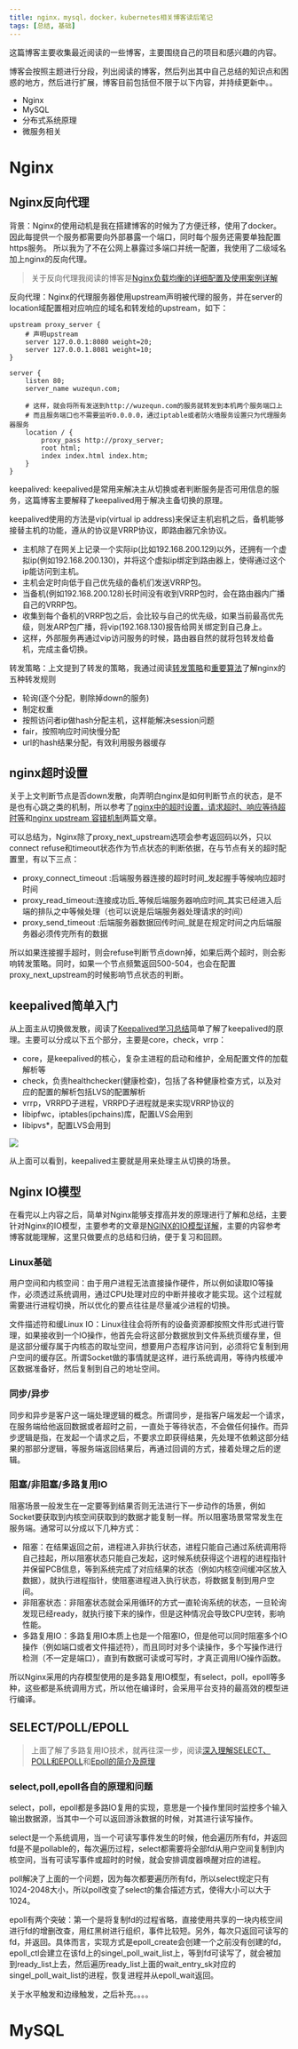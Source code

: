 ```yaml
---
title: nginx，mysql，docker，kubernetes相关博客读后笔记
tags: [总结, 基础]
---
```


这篇博客主要收集最近阅读的一些博客，主要围绕自己的项目和感兴趣的内容。

博客会按照主题进行分段，列出阅读的博客，然后列出其中自己总结的知识点和困惑的地方，然后进行扩展，博客目前包括但不限于以下内容，并持续更新中。。
- Nginx
- MySQL
- 分布式系统原理
- 微服务相关


<!-- more -->

# Nginx
## Nginx反向代理
背景：Nginx的使用动机是我在搭建博客的时候为了方便迁移，使用了docker。因此每提供一个服务都需要向外部暴露一个端口，同时每个服务还需要单独配置https服务。
所以我为了不在公网上暴露过多端口并统一配置，我使用了二级域名加上nginx的反向代理。

> 关于反向代理我阅读的博客是[Nginx负载均衡的详细配置及使用案例详解](https://www.cnblogs.com/wang-meng/p/5861174.html)

反向代理：Nginx的代理服务器使用upstream声明被代理的服务，并在server的location域配置相对应响应的域名和转发给的upstream，如下：
```
upstream proxy_server {
    # 声明upstream
    server 127.0.0.1:8080 weight=20;
    server 127.0.0.1.8081 weight=10;
} 

server {
    listen 80;
    server_name wuzequn.com;
    
    # 这样，就会将所有发送到http://wuzequn.com的服务就转发到本机两个服务端口上
    # 而且服务端口也不需要监听0.0.0.0，通过iptable或者防火墙服务设置只为代理服务器服务
    location / {
        proxy_pass http://proxy_server;
        root html;
        index index.html index.htm;
    }
}
```

keepalived: keepalived是常用来解决主从切换或者判断服务是否可用信息的服务，这篇博客主要解释了keepalived用于解决主备切换的原理。

keepalived使用的方法是vip(virtual ip address)来保证主机宕机之后，备机能够接替主机的功能，遵从的协议是VRRP协议，即路由器冗余协议。
- 主机除了在网关上记录一个实际ip(比如192.168.200.129)以外，还拥有一个虚拟ip(例如192.168.200.130)，并将这个虚拟ip绑定到路由器上，使得通过这个ip能访问到主机。
- 主机会定时向低于自己优先级的备机们发送VRRP包。
- 当备机(例如192.168.200.128)长时间没有收到VRRP包时，会在路由器内广播自己的VRRP包。
- 收集到每个备机的VRRP包之后，会比较与自己的优先级，如果当前最高优先级，则发ARP包广播，将vip(192.168.130)报告给网关绑定到自己身上。
- 这样，外部服务再通过vip访问服务的时候，路由器自然的就将包转发给备机，完成主备切换。


转发策略：上文提到了转发的策略，我通过阅读[转发策略](https://blog.csdn.net/hlg1995/article/details/84074749)和[重要算法](https://blog.csdn.net/liupeifeng3514/article/details/79018213)了解nginx的五种转发规则
- 轮询(逐个分配，剔除掉down的服务)
- 制定权重
- 按照访问者ip做hash分配主机，这样能解决session问题
- fair，按照响应时间快慢分配
- url的hash结果分配，有效利用服务器缓存


## nginx超时设置
关于上文判断节点是否down发散，向弄明白nginx是如何判断节点的状态，是不是也有心跳之类的机制，所以参考了[nginx中的超时设置，请求超时、响应等待超时等](https://www.cnblogs.com/lemon-flm/p/8352194.html)和[nginx upstream 容错机制](https://blog.csdn.net/qpfjalzm123/article/details/50008231)两篇文章。

可以总结为，Nginx除了proxy_next_upstream选项会参考返回码以外，只以connect refuse和timeout状态作为节点状态的判断依据，在与节点有关的超时配置里，有以下三点：
- proxy_connect_timeout :后端服务器连接的超时时间_发起握手等候响应超时时间
- proxy_read_timeout:连接成功后_等候后端服务器响应时间_其实已经进入后端的排队之中等候处理（也可以说是后端服务器处理请求的时间）
- proxy_send_timeout :后端服务器数据回传时间_就是在规定时间之内后端服务器必须传完所有的数据

所以如果连接握手超时，则会refuse判断节点down掉，如果后两个超时，则会影响转发策略。同时，如果一个节点频繁返回500-504，也会在配置proxy_next_upstream的时候影响节点状态的判断。

## keepalived简单入门
从上面主从切换做发散，阅读了[Keepalived学习总结](https://blog.51cto.com/xuweitao/1953167)简单了解了keepalived的原理。主要可以分成以下五个部分，主要是core，check，vrrp：
- core，是keepalived的核心，复杂主进程的启动和维护，全局配置文件的加载解析等
- check，负责healthchecker(健康检查)，包括了各种健康检查方式，以及对应的配置的解析包括LVS的配置解析
- vrrp，VRRPD子进程，VRRPD子进程就是来实现VRRP协议的
- libipfwc，iptables(ipchains)库，配置LVS会用到
- libipvs*，配置LVS会用到

![](keepalived.gif)

从上面可以看到，keepalived主要就是用来处理主从切换的场景。


## Nginx IO模型
在看完以上内容之后，简单对Nginx能够支撑高并发的原理进行了解和总结，主要针对Nginx的IO模型，主要参考的文章是[NGINX的IO模型详解](https://www.cnblogs.com/LuckWJL/p/9884041.html)，主要的内容参考博客就能理解，这里只做要点的总结和归纳，便于复习和回顾。

### Linux基础
用户空间和内核空间：由于用户进程无法直接操作硬件，所以例如读取IO等操作，必须透过系统调用，通过CPU处理对应的中断并接收才能实现。这个过程就需要进行进程切换，所以优化的要点往往是尽量减少进程的切换。

文件描述符和缓Linux IO：Linux往往会将所有的设备资源都按照文件形式进行管理，如果接收到一个IO操作，他首先会将这部分数据放到文件系统页缓存里，但是这部分缓存属于内核态的取址空间，想要用户态程序访问到，必须将它复制到用户空间的缓存区。所谓Socket做的事情就是这样，进行系统调用，等待内核缓冲区数据准备好，然后复制到自己的地址空间。

### 同步/异步
同步和异步是客户这一端处理逻辑的概念。所谓同步，是指客户端发起一个请求，在服务端给他返回数据或者超时之前，一直处于等待状态，不会做任何操作。而异步逻辑是指，在发起一个请求之后，不要求立即获得结果，先处理不依赖这部分结果的那部分逻辑，等服务端返回结果后，再通过回调的方式，接着处理之后的逻辑。

### 阻塞/非阻塞/多路复用IO
阻塞场景一般发生在一定要等到结果否则无法进行下一步动作的场景，例如Socket要获取到内核空间获取到的数据才能复制一样。所以阻塞场景常常发生在服务端。通常可以分成以下几种方式：
- 阻塞：在结果返回之前，进程进入非执行状态，进程只能自己通过系统调用将自己挂起，所以阻塞状态只能自己发起，这时候系统获得这个进程的进程指针并保留PCB信息，等到系统完成了对应结果的状态（例如内核空间缓冲区放入数据），就执行进程指针，使阻塞进程进入执行状态，将数据复制到用户空间。
- 非阻塞状态：非阻塞状态就会采用循环的方式一直轮询系统的状态，一旦轮询发现已经ready，就执行接下来的操作，但是这种情况会导致CPU空转，影响性能。
- 多路复用IO：多路复用IO本质上也是一个阻塞IO，但是他可以同时阻塞多个IO操作（例如端口或者文件描述符），而且同时对多个读操作，多个写操作进行检测（不一定是端口），直到有数据可读或可写时，才真正调用I/O操作函数。

所以Nginx采用的内存模型使用的是多路复用IO模型，有select，poll，epoll等多种，这些都是系统调用方式，所以他在编译时，会采用平台支持的最高效的模型进行编译。

## SELECT/POLL/EPOLL
> 上面了解了多路复用IO技术，就再往深一步，阅读[深入理解SELECT、POLL和EPOLL](https://wyj.shiwuliang.com/%E6%B7%B1%E5%85%A5%E7%90%86%E8%A7%A3SELECT%E3%80%81POLL%E5%92%8CEPOLL%20.html)和[Epoll的简介及原理](https://zhuanlan.zhihu.com/p/56486633)

### select,poll,epoll各自的原理和问题
select，poll，epoll都是多路IO复用的实现，意思是一个操作里同时监控多个输入输出数据源，当其中一个可以返回游泳数据的时候，对其进行读写操作。

select是一个系统调用，当一个可读写事件发生的时候，他会遍历所有fd，并返回fd是不是pollable的，每次遍历过程，select都需要将全部fd从用户空间复制到内核空间，当有可读写事件或超时的时候，就会安排调度器唤醒对应的进程。

poll解决了上面的一个问题，因为每次都要遍历所有fd，所以select规定只有1024-2048大小，所以poll改变了select的集合描述方式，使得大小可以大于1024。

epoll有两个突破：第一个是将复制fd的过程省略，直接使用共享的一块内核空间进行fd的增删改查，用红黑树进行组织，事件比较短。另外，每次只返回可读写的fd，并返回。具体而言，实现方式是epoll_create会创建一个之前没有创建的fd，epoll_ctl会建立在该fd上的singel_poll_wait_list上，等到fd可读写了，就会被加到ready_list上去，然后遍历ready_list上面的wait_entry_sk对应的singel_poll_wait_list的进程，恢复进程并从epoll_wait返回。

关于水平触发和边缘触发，之后补充。。。。


# MySQL

